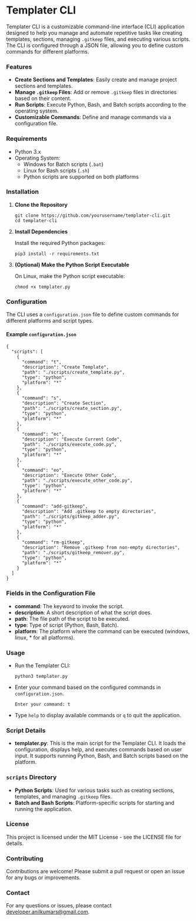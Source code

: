 # Templater CLI

Templater CLI is a customizable command-line interface (CLI) application designed to help you manage and automate repetitive tasks like creating templates, sections, managing `.gitkeep` files, and executing various scripts. The CLI is configured through a JSON file, allowing you to define custom commands for different platforms.

### Features

- **Create Sections and Templates**: Easily create and manage project sections and templates.
- **Manage `.gitkeep` Files**: Add or remove `.gitkeep` files in directories based on their content.
- **Run Scripts**: Execute Python, Bash, and Batch scripts according to the operating system.
- **Customizable Commands**: Define and manage commands via a configuration file.

### Requirements

- Python 3.x
- Operating System:
  - Windows for Batch scripts (`.bat`)
  - Linux for Bash scripts (`.sh`)
  - Python scripts are supported on both platforms

### Installation

1. **Clone the Repository**

   ```
   git clone https://github.com/yourusername/templater-cli.git
   cd templater-cli
   ```

2. **Install Dependencies**

   Install the required Python packages:

   ```
   pip3 install -r requirements.txt
   ```

3. **(Optional) Make the Python Script Executable**

   On Linux, make the Python script executable:

   ```
   chmod +x templater.py
   ```

### Configuration

The CLI uses a `configuration.json` file to define custom commands for different platforms and script types.

#### Example `configuration.json`

```
{
  "scripts": [
    {
      "command": "t",
      "description": "Create Template",
      "path": "./scripts/create_template.py",
      "type": "python",
      "platform": "*"
    },
    {
      "command": "s",
      "description": "Create Section",
      "path": "./scripts/create_section.py",
      "type": "python",
      "platform": "*"
    },
    {
      "command": "ec",
      "description": "Execute Current Code",
      "path": "./scripts/execute_code.py",
      "type": "python",
      "platform": "*"
    },
    {
      "command": "eo",
      "description": "Execute Other Code",
      "path": "./scripts/execute_other_code.py",
      "type": "python",
      "platform": "*"
    },
    {
      "command": "add-gitkeep",
      "description": "Add .gitkeep to empty directories",
      "path": "./scripts/gitkeep_adder.py",
      "type": "python",
      "platform": "*"
    },
    {
      "command": "rm-gitkeep",
      "description": "Remove .gitkeep from non-empty directories",
      "path": "./scripts/gitkeep_remover.py",
      "type": "python",
      "platform": "*"
    }
  ]
}
```

### Fields in the Configuration File

- **command**: The keyword to invoke the script.
- **description**: A short description of what the script does.
- **path**: The file path of the script to be executed.
- **type**: Type of script (Python, Bash, Batch).
- **platform**: The platform where the command can be executed (windows, linux, * for all platforms).

### Usage

- Run the Templater CLI:

  ```
  python3 templater.py
  ```

- Enter your command based on the configured commands in `configuration.json`.

  ```
  Enter your command: t
  ```

- Type `help` to display available commands or `q` to quit the application.

### Script Details

- **templater.py**: This is the main script for the Templater CLI. It loads the configuration, displays help, and executes commands based on user input. It supports running Python, Bash, and Batch scripts based on the platform.

### `scripts` Directory

- **Python Scripts**: Used for various tasks such as creating sections, templates, and managing `.gitkeep` files.
- **Batch and Bash Scripts**: Platform-specific scripts for starting and running the application.

### License

This project is licensed under the MIT License - see the LICENSE file for details.

### Contributing

Contributions are welcome! Please submit a pull request or open an issue for any bugs or improvements.

### Contact

For any questions or issues, please contact developer.anilkumars@gmail.com.
